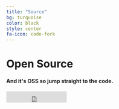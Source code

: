 ```yaml
---
title: "Source"
bg: turquoise
color: black
style: center
fa-icon: code-fork
---
```


# Open Source

#### And it's OSS so jump straight to the code.

<iframe src="https://ghbtns.com/github-btn.html?user=TypeScriptBuilder&repo=tsb&type=star&count=true&size=large" frameborder="0" scrolling="0" width="160px" height="30px"></iframe>
